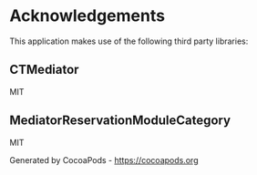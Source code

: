 # Acknowledgements
This application makes use of the following third party libraries:

## CTMediator

MIT


## MediatorReservationModuleCategory

MIT

Generated by CocoaPods - https://cocoapods.org

